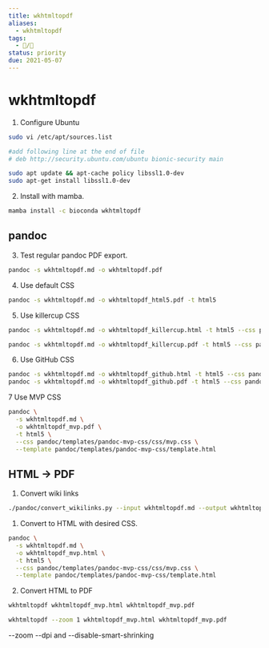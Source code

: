 ```yaml
---
title: wkhtmltopdf
aliases:
  - wkhtmltopdf
tags:
  - 📝/🌱
status: priority
due: 2021-05-07
---
```


# wkhtmltopdf

1. Configure Ubuntu
```bash
sudo vi /etc/apt/sources.list

#add following line at the end of file
# deb http://security.ubuntu.com/ubuntu bionic-security main

sudo apt update && apt-cache policy libssl1.0-dev
sudo apt-get install libssl1.0-dev
```

2. Install with mamba.
```bash
mamba install -c bioconda wkhtmltopdf
```

## pandoc

3. Test regular pandoc PDF export.
```bash
pandoc -s wkhtmltopdf.md -o wkhtmltopdf.pdf
```

4. Use default CSS
```bash
pandoc -s wkhtmltopdf.md -o wkhtmltopdf_html5.pdf -t html5
```

5. Use killercup CSS
```bash
pandoc -s wkhtmltopdf.md -o wkhtmltopdf_killercup.html -t html5 --css pandoc/templates/killercup/killercup.css

pandoc -s wkhtmltopdf.md -o wkhtmltopdf_killercup.pdf -t html5 --css pandoc/templates/killercup/killercup.css
```

6. Use GitHub CSS

```bash
pandoc -s wkhtmltopdf.md -o wkhtmltopdf_github.html -t html5 --css pandoc/templates/github/github.css
pandoc -s wkhtmltopdf.md -o wkhtmltopdf_github.pdf -t html5 --css pandoc/templates/github/github.css
```

7 Use MVP CSS

```bash
pandoc \
  -s wkhtmltopdf.md \
  -o wkhtmltopdf_mvp.pdf \
  -t html5 \
  --css pandoc/templates/pandoc-mvp-css/css/mvp.css \
  --template pandoc/templates/pandoc-mvp-css/template.html
```

## HTML -> PDF

1. Convert wiki links
```bash
./pandoc/convert_wikilinks.py --input wkhtmltopdf.md --output wkhtmltopdf_convert.md
```

1. Convert to HTML with desired CSS.

```bash
pandoc \
  -s wkhtmltopdf.md \
  -o wkhtmltopdf_mvp.html \
  -t html5 \
  --css pandoc/templates/pandoc-mvp-css/css/mvp.css \
  --template pandoc/templates/pandoc-mvp-css/template.html
```

2. Convert HTML to PDF

```bash
wkhtmltopdf wkhtmltopdf_mvp.html wkhtmltopdf_mvp.pdf

wkhtmltopdf --zoom 1 wkhtmltopdf_mvp.html wkhtmltopdf_mvp.pdf
```

--zoom --dpi and --disable-smart-shrinking
